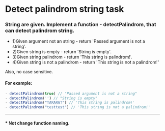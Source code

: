 # Detect palindrom string task

### String are given. Implement a function - detectPalindrom, that can detect palindrom string. 
* 1)Given argument not an string - return 'Passed argument is not a string'.
* 2)Given string is empty - return 'String is empty'. 
* 3)Given string palindrom - return 'This string is palindrom!'.
* 4)Given string is not a palindrom - return  'This string is not a palindrom!'

Also, no case sensitive.

#### For example:
```js
- detectPalindrom(true) // "Passed argument is not a string"
- detectPalindrom('') // "String is empty"
- detectPalindrom("TARARAT") // 'This string is palindrom!'
- detectPalindrom("testtest") // 'This string is not a palindrom!'
```
<hr>

#### * Not change function naming.